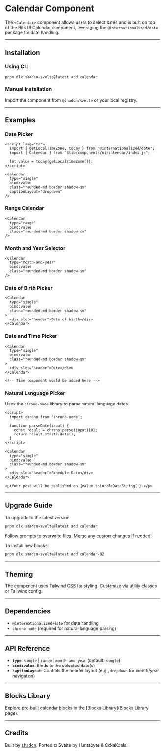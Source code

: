 

# Calendar Component

The `<Calendar>` component allows users to select dates and is built on top of the Bits UI Calendar component, leveraging the `@internationalized/date` package for date handling.

---

## Installation

### Using CLI
```bash
pnpm dlx shadcn-svelte@latest add calendar
```

### Manual Installation
Import the component from `@shadcn/svelte` or your local registry.

---

## Examples

### Date Picker
```svelte
<script lang="ts">
  import { getLocalTimeZone, today } from "@internationalized/date";
  import { Calendar } from "$lib/components/ui/calendar/index.js";

  let value = today(getLocalTimeZone());
</script>

<Calendar
  type="single"
  bind:value
  class="rounded-md border shadow-sm"
  captionLayout="dropdown"
/>
```

### Range Calendar
```svelte
<Calendar
  type="range"
  bind:value
  class="rounded-md border shadow-sm"
/>
```

### Month and Year Selector
```svelte
<Calendar
  type="month-and-year"
  bind:value
  class="rounded-md border shadow-sm"
/>
```

### Date of Birth Picker
```svelte
<Calendar
  type="single"
  bind:value
  class="rounded-md border shadow-sm"
>
  <div slot="header">Date of birth</div>
</Calendar>
```

### Date and Time Picker
```svelte
<Calendar
  type="single"
  bind:value
  class="rounded-md border shadow-sm"
>
  <div slot="header">Date</div>
</Calendar>

<!-- Time component would be added here -->
```

### Natural Language Picker
Uses the `chrono-node` library to parse natural language dates.
```svelte
<script>
  import chrono from 'chrono-node';

  function parseDate(input) {
    const result = chrono.parse(input)[0];
    return result.start?.date();
  }
</script>

<Calendar
  type="single"
  bind:value
  class="rounded-md border shadow-sm"
>
  <div slot="header">Schedule Date</div>
</Calendar>

<p>Your post will be published on {value.toLocaleDateString()}.</p>
```

---

## Upgrade Guide

To upgrade to the latest version:
```bash
pnpm dlx shadcn-svelte@latest add calendar
```
Follow prompts to overwrite files. Merge any custom changes if needed.

To install new blocks:
```bash
pnpm dlx shadcn-svelte@latest add calendar-02
```

---

## Theming
The component uses Tailwind CSS for styling. Customize via utility classes or Tailwind config.

---

## Dependencies
- `@internationalized/date` for date handling
- `chrono-node` (required for natural language parsing)

---

## API Reference
- **`type`**: `single` | `range` | `month-and-year` (default: `single`)
- **`bind:value`**: Binds to the selected date(s)
- **`captionLayout`**: Controls the header layout (e.g., `dropdown` for month/year navigation)

---

## Blocks Library
Explore pre-built calendar blocks in the [Blocks Library](Blocks Library page).

---

## Credits
Built by [shadcn](https://shadcn.com). Ported to Svelte by Huntabyte & CokaKoala.